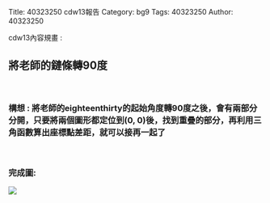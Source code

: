 Title: 40323250 cdw13報告
Category: bg9
Tags: 40323250
Author: 40323250

cdw13內容規畫 :  
<!-- PELICAN_END_SUMMARY -->
<h2>將老師的鏈條轉90度</h2>
<br/>
<h3>構想 : 將老師的eighteenthirty的起始角度轉90度之後，會有兩部分分開，只要將兩個圖形都定位到(0, 0)後，找到重疊的部分，再利用三角函數算出座標點差距，就可以接再一起了</h3>
<br/>
<h3>完成圖:</h3>
<img src="http://i.imgur.com/GrKllX7.png"> 